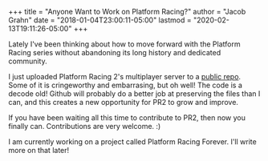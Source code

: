 +++
title = "Anyone Want to Work on Platform Racing?"
author = "Jacob Grahn"
date = "2018-01-04T23:00:11-05:00"
lastmod = "2020-02-13T19:11:26-05:00"
+++

Lately I've been thinking about how to move forward with the Platform Racing series without abandoning its long history and dedicated community.

I just uploaded Platform Racing 2's multiplayer server to a [public repo](https://github.com/jacob-grahn/platform-racing-2-server). Some of it is cringeworthy and embarrasing, but oh well! The code is a decode old! Github will probably do a better job at preserving the files than I can, and this creates a new opportunity for PR2 to grow and improve.

If you have been waiting all this time to contribute to PR2, then now you finally can. Contributions are very welcome. :)

I am currently working on a project called Platform Racing Forever. I'll write more on that later!

